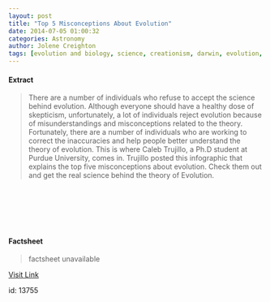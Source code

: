 ```yaml
---
layout: post
title: "Top 5 Misconceptions About Evolution"
date: 2014-07-05 01:00:32
categories: Astronomy
author: Jolene Creighton
tags: [evolution and biology, science, creationism, darwin, evolution, natural selection, theory of evolution]
---
```



#### Extract
>There are a number of individuals who refuse to accept the science behind evolution. Although everyone should have a healthy dose of skepticism, unfortunately, a lot of individuals reject evolution because of misunderstandings and misconceptions related to the theory. Fortunately, there are a number of individuals who are working to correct the inaccuracies and help people better understand the theory of evolution. This is where Caleb Trujillo, a Ph.D student at Purdue University, comes in. Trujillo posted this infographic that explains the top five misconceptions about evolution.
Check them out and get the real science behind the theory of Evolution.


&nbsp;

&nbsp;

&nbsp;

#### Factsheet
>factsheet unavailable

[Visit Link](http://www.fromquarkstoquasars.com/top-5-misconceptions-about-evolution/)

id:   13755
